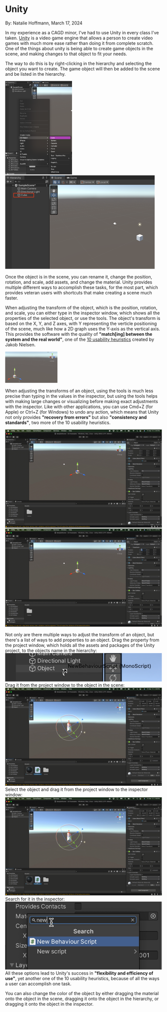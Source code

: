 # Unity

By: Natalie Hoffmann, March 17, 2024

In my experience as a CAGD minor, I've had to use Unity in every class I've taken. [Unity](https://unity.com) is a video game engine that allows a person to create video games with much more ease rather than doing it from complete scratch. One of the things about unity is being able to create game objects in the scene, and making changes to that object to fit your needs.

The way to do this is by right-clicking in the hierarchy and selecting the object you want to create. The game object will then be added to the scene and be listed in the hierarchy.

<img src="../assets/Creating_GameObject.png" height=300 /> <img src="../assets/GameObject_InScene.png" height=300 />

Once the object is in the scene, you can rename it, change the position, rotation, and scale, add assets, and change the material. Unity provides multiple different ways to accomplish these tasks, for the most part, which provides veteran users with shortcuts that make creating a scene much faster. 

When adjusting the transform of the object, which is the position, rotation, and scale, you can either type in the inspector window, which shows all the properties of the selected object, or use the tools. The object's transform is based on the X, Y, and Z axes, with Y representing the verticle positioning of the scene, much like how a 2D graph uses the Y-axis as the vertical axis. This provides the software with the quality of **"match[ing] between the system and the real world"**, one of the [10 usability heuristics](https://www.nngroup.com/articles/ten-usability-heuristics/) created by Jakob Nielsen.

<img src="../assets/XYZ_Based.png" height=100 />

When adjusting the transforms of an object, using the tools is much less precise than typing in the values in the inspector, but using the tools helps with making large changes or visualizing before making exact adjustments with the inspector. Like with other applications, you can use Cmd+Z (for Apple) or Ctrl+Z (for Windows) to undo any action, which means that Unity not only provides **"recovery from errors"** but also **"consistency and standards"**, two more of the 10 usability heuristics.

<img src="../assets/Move_With_Tool.gif" max-height=200 max-width=320 /> <img src="../assets/Move_With_Numbers.gif" max-height=200 max-width=320 />

Not only are there multiple ways to adjust the transform of an object, but there's a list of ways to add properties to an object.
Drag the property from the project window, which holds all the assets and packages of the Unity project, to the objects name in the hierarchy: <img src="../assets/Script_Drag_Drop_Hierarchy.png" max-height=200 max-width=320 /> 
Drag it from the project window to the object in the scene: <img src="../assets/Script_Drag_Drop_Object.gif" max-height=200 max-width=320 />
Select the object and drag it from the project window to the inspector window: <img src="../assets/Script_Drag_Drop_Inspector.gif" max-height=200 max-width=320 />
Search for it in the inspector: <img src="../assets/Script_Search.png" max-height=200 max-width=320 /> 
All these options lead to Unity's success in **"flexibility and efficiency of use"**, yet another one of the 10 usability heuristics, because of all the ways a user can accomplish one task.

You can also change the color of the object by either dragging the material onto the object in the scene, dragging it onto the object in the hierarchy, or dragging it onto the object in the inspector.
